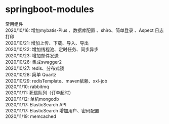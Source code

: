 # springboot-modules
常用组件  
 2020/10/16: 增加mybatis-Plus 、数据库配置 、shiro、简单登录 、Aspect 日志打印  
 2020/10/21: 增加上传、下载、导入、导出  
 2020/10/22: 增加线程池、定时任务、同步异步  
 2020/10/23: 增加邮件发送  
 2020/10/26: 集成swagger2  
 2020/10/27: redis、分布式锁  
 2020/10/28: 简单 Quartz  
 2020/10/29: redisTemplate、maven依赖、xxl-job  
 2020/11/10: rabbitmq  
 2020/11/11: 死信队列（订单超时）  
 2020/11/12: 单机mongodb  
 2020/11/17: ElasticSearch API  
 2020/11/17: ElasticSearch 增加用户、密码配置  
 2020/11/19: memcached    
 